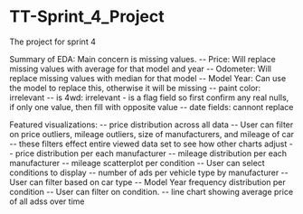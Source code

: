 # TT-Sprint_4_Project
The project for sprint 4



Summary of EDA: Main concern is missing values. 
	-- Price:       Will replace missing values with average for that model and year
	-- Odometer:    Will replace missing values with median for that model
	-- Model Year:  Can use the model to replace this, otherwise it will be missing
	-- paint color: irrelevant
	-- is 4wd:      irrelevant - is a flag field so first confirm any real nulls, if only one value, then fill with opposite value
	-- date fields: cannont replace

Featured visualizations:
	-- price distribution across all data
		-- User can filter on price outliers, mileage outliers, size of manufacturers, and mileage of car
		-- these filters effect entire viewed data set to see how other charts adjust
	-- price distribution per each manufacturer
	-- mileage distribution per each manufacturer
	-- mileage scatterplot per condition
		-- User can select conditions to display
	-- number of ads per vehicle type by manufacturer
		-- User can filter based on car type
	-- Model Year frequency distribution per condition
		-- User can filter on condition.
	-- line chart showing average price of all adss over time
	
